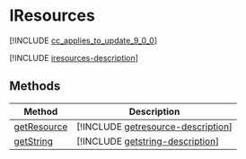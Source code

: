 # IResources

[!INCLUDE [cc_applies_to_update_9_0_0](../../../includes/cc_applies_to_update_9_0_0.md)]

[!INCLUDE [iresources-description](includes/iresources-description.md)]

## Methods

|Method | Description | 
| ------|-------------|
|[getResource](iresources/getresource.md)|[!INCLUDE [getresource-description](iresources/includes/getresource-description.md)]|
|[getString](iresources/getstring.md)|[!INCLUDE [getstring-description](iresources/includes/getstring-description.md)]|
